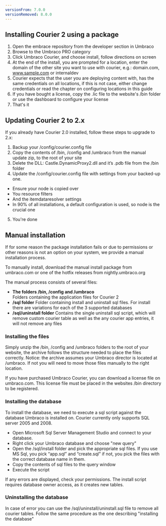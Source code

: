 ```yaml
---
versionFrom: 7.0.0
versionRemoved: 8.0.0
---
```


## Installing Courier 2 using a package

1. Open the embrace repository from the developer section in Umbraco
2. Browse to the Umbraco PRO category
3. Click Umbraco Courier, and choose install, follow directions on screen
4. At the end of the install, you are prompted for a location, enter the domain of the other site you want to use with courier, e.g.: domain.com, www.sample.com or internaldev
5. Courier expects that the user you are deploying content with, has the same credentials on all locations, if this is not case, either change credentials or read the chapter on configuring locations in this guide
6. If you have bought a license, copy the .lic file to the website's /bin folder or use the dashboard to configure your license
7. That's it

## Updating Courier 2 to 2.x
If you already have Courier 2.0 installed, follow these steps to upgrade to 2.x:

1. Backup your /config/courier.config file
2. Copy the contents of /bin, /config and /umbraco from the manual update zip, to the root of your site
3. Delete the DLL: Castle.DynamicProxy2.dll and it’s .pdb file from the /bin folder
4. Update the /config/courier.config file with settings from your backed-up one. 

 * Ensure your <repositories> node is copied over
 * You resource filters
 * And the itemdataresolver settings
 *  In 90% of all installations, a default configuration is used, so <repositories> node is the crucial one

5. You're done


## Manual installation
If for some reason the package installation fails or due to permissions or other reasons is not an option on your system, we provide a manual installation process.

To manually install, download the manual install package from umbraco.com or one of the hotfix releases from nightly.umbraco.org

The manual process consists of several files:

 * **The folders /bin,  /config and /umbraco**  
Folders containing the application files for Courier 2
 * **/sql folder**
 Folder containing install and uninstall sql files. For install there are variations for each of the 3 supported databases
 * **/sql/uninstall folder**
Contains the single uninstall sql script, which will remove custom courier table as well as the any courier app entries, it will not remove any files

### Installing the files
Simply unzip the /bin, /config and /umbraco folders to the root of your website, the archive follows the structure needed to place the files correctly. Notice: the archive assumes your Umbraco director is located at /umbraco. If not you will need to move those files manually to the right location.

If you have purchased Umbraco Courier, you can download a license file on umbraco.com. This license file must be placed in the websites /bin directory to be registered.

### Installing the database
To install the database, we need to execute a sql script against the database Umbraco is installed on. Courier  currently only supports SQL server 2005 and 2008.

* Open Microsoft Sql Server Management Studio and connect to your database. 
* Right click your Umbraco database and choose "new query" 
* Open the /sql/install folder and pick the appropriate sql files. If you use MS Sql, you pick “app.sql” and “create.sql” if not, you pick the files with the correct database name in them.
* Copy the contents of sql files to the query window
* Execute the script

If any errors are displayed, check your permissions. The install script requires database owner access, as it creates new tables. 

### Uninstalling the database
In case of error you can use the /sql/uninstall/uninstall.sql file to remove all courier tables. Follow the same procedure as the one describing "installing the database"